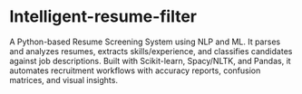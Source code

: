 # Intelligent-resume-filter
 A Python-based Resume Screening System using NLP and ML. It parses and analyzes resumes, extracts skills/experience, and classifies candidates against job descriptions. Built with Scikit-learn, Spacy/NLTK, and Pandas, it automates recruitment workflows with accuracy reports, confusion matrices, and visual insights.
